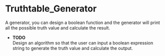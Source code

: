 # Truthtable_Generator
A generator, you can design a boolean function and the generator will print all the possible truth value and calculate the result.
- **TODO**  
  Design an algorithm so that the user can input a boolean expression string to generate the truth value and calculate the output.
